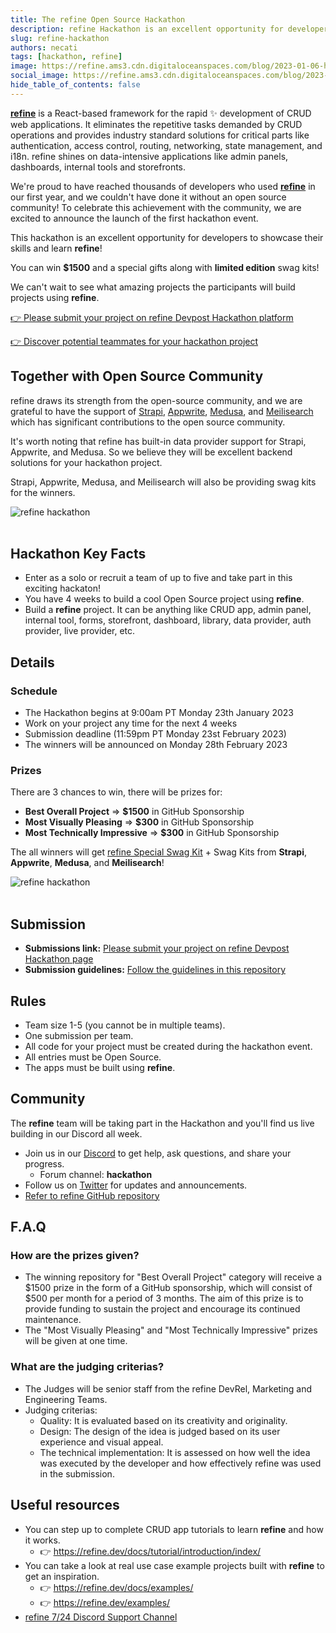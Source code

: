 ```yaml
---
title: The refine Open Source Hackathon
description: refine Hackathon is an excellent opportunity for developers to showcase their skills, learn refine and win prizes!
slug: refine-hackathon
authors: necati
tags: [hackathon, refine]
image: https://refine.ams3.cdn.digitaloceanspaces.com/blog/2023-01-06-hackaton-january/social.png
social_image: https://refine.ams3.cdn.digitaloceanspaces.com/blog/2023-01-06-hackaton-january/social_prizes.png
hide_table_of_contents: false
---
```


**[refine](https://github.com/refinedev/refine)** is a React-based framework for the rapid ✨ development of CRUD web applications. It eliminates the repetitive tasks demanded by CRUD operations and provides industry standard solutions for critical parts like authentication, access control, routing, networking, state management, and i18n. refine shines on data-intensive applications like admin panels, dashboards, internal tools and storefronts. 

We're proud to have reached thousands of developers who used **[refine](https://github.com/refinedev/refine)**  in our first year, and we couldn't have done it without an open source community!
 To celebrate this achievement with the community, we are excited to announce the launch of the first hackathon event.

This hackathon is an excellent opportunity for developers to showcase their skills and learn **refine**! 

You can win **$1500** and a special gifts along with **limited edition** swag kits!

We can't wait to see what amazing projects the participants will build projects using **refine**. 


[👉 Please submit your project on refine Devpost Hackathon platform](https://refine-open-source-hackathon.devpost.com/)

[👉 Discover potential teammates for your hackathon project](https://refine-open-source-hackathon.devpost.com/participants)

## Together with Open Source Community



refine draws its strength from the open-source community, and we are grateful to have the support of [Strapi](https://strapi.io/), [Appwrite](https://appwrite.io/), [Medusa](https://medusajs.com/), and [Meilisearch](https://www.meilisearch.com/) which has significant contributions to the open source community.  

It's worth noting that refine has built-in data provider support for Strapi, Appwrite, and Medusa. So we believe they will be excellent backend solutions for your hackathon project.

Strapi, Appwrite, Medusa, and Meilisearch will also be providing swag kits for the winners.

<div>
<img  src="https://refine.ams3.cdn.digitaloceanspaces.com/blog/2023-01-06-hackaton-january/sponsors_banner.png"  alt="refine hackathon" />

</div>

<br/>

## Hackathon Key Facts

- Enter as a solo or recruit a team of up to five and take part in this exciting hackaton!
- You have 4 weeks to build a cool Open Source project using **refine**.
- Build a **refine** project. It can be anything like CRUD app, admin panel, internal tool, forms, storefront, dashboard, library, data provider, auth provider, live provider, etc.



## Details
### Schedule
- The Hackathon begins at 9:00am PT Monday 23th January 2023
- Work on your project any time for the next 4 weeks
- Submission deadline (11:59pm PT Monday 23st February 2023)
- The winners will be announced on Monday 28th February 2023

### Prizes
There are 3 chances to win, there will be prizes for:

- **Best Overall Project** => **$1500** in GitHub Sponsorship  
- **Most Visually Pleasing** => **$300** in GitHub Sponsorship 
- **Most Technically Impressive** => **$300** in GitHub Sponsorship 

The all winners will get [refine Special Swag Kit](https://store.refine.dev/product/hackathon-swag-kit) + Swag Kits from **Strapi**, **Appwrite**, **Medusa**, and **Meilisearch**!

<div>
<img  src="https://refine.ams3.cdn.digitaloceanspaces.com/blog/2023-01-06-hackaton-january/swag_kits.png"  alt="refine hackathon" />

</div>

<br/>

## Submission
- **Submissions link:**  [Please submit your project on refine Devpost Hackathon page](https://refine-open-source-hackathon.devpost.com/)
- **Submission guidelines:** [Follow the guidelines in this repository](https://github.com/refinedev/refine/blob/next/hackathon/hackathon-january.md)


## Rules

- Team size 1-5 (you cannot be in multiple teams).
- One submission per team.
- All code for your project must be created during the hackathon event.
- All entries must be Open Source.
- The apps must be built using **refine**.

## Community

The **refine** team will be taking part in the Hackathon and you'll find us live building in our Discord all week. 

- Join us in our [Discord](https://discord.gg/refine) to get help, ask questions, and share your progress.
  - Forum channel: **hackathon**
- Follow us on [Twitter](https://twitter.com/refine_dev) for updates and announcements.
- [Refer to refine GitHub repository](https://github.com/refinedev/refine)

## F.A.Q
### How are the prizes given?
- The winning repository for "Best Overall Project" category will receive a $1500 prize in the form of a GitHub sponsorship, which will consist of $500 per month for a period of 3 months. The aim of this prize is to provide funding to sustain the project and encourage its continued maintenance.
- The "Most Visually Pleasing" and "Most Technically Impressive" prizes will be given at one time.

### What are the judging criterias?
-  The Judges will be senior staff from the refine DevRel, Marketing and Engineering Teams.
-  Judging criterias:
    -  Quality: It is evaluated based on its creativity and originality.
    -  Design: The design of the idea is judged based on its user experience and visual appeal.
    -  The technical implementation: It is assessed on how well the idea was executed by the developer and how effectively refine was used in the submission.


## Useful resources

- You can step up to complete CRUD app tutorials to learn **refine** and how it works.
   - :point_right: https://refine.dev/docs/tutorial/introduction/index/
- You can take a look at real use case example projects built with **refine** to get an inspiration.
   - :point_right: https://refine.dev/docs/examples/  
   - :point_right: https://refine.dev/examples/
- [refine 7/24 Discord Support Channel](https://discord.gg/refine)






